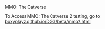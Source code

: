 MMO: The Catverse

To Access MMO: The Catverse 2 testing, go to [boxyplayz.github.io/DGG/beta/mmo2.html](https://boxyplayz.github.io/DGG/beta/mmo2.html)
